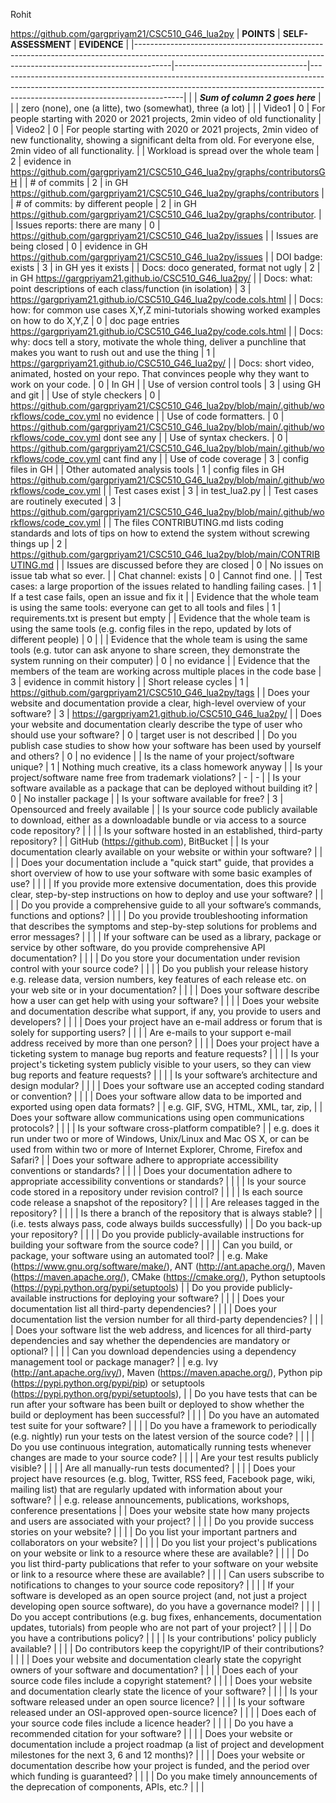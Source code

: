 Rohit

https://github.com/gargpriyam21/CSC510_G46_lua2py
| **POINTS**                                                                                                                                                          | **SELF-ASSESSMENT**             | **EVIDENCE**                                                                                                                                                                                             |
|---------------------------------------------------------------------------------------------------------------------------------------------------------------------|---------------------------------|----------------------------------------------------------------------------------------------------------------------------------------------------------------------------------------------------------|
|                                                                                                                                                                     | **_Sum of column 2 goes here_** |  
|                                                                                                                                                                     | zero (none), one (a litte), two (somewhat), three (a lot) |                                                                                                                                     |
| Video1                                                                                                                                                              |      0                           | For people starting with 2020 or 2021 projects, 2min video of old functionality                                                                                                                          |
| Video2                                                                                                                                                              |       0                          | For people starting with 2020 or 2021 projects, 2min video of new functionality, showing a significant delta from old. For everyone else, 2min video of all functionality.                               |
| Workload is spread over the whole team                                                                                                                              |         2                        | evidence in https://github.com/gargpriyam21/CSC510_G46_lua2py/graphs/contributorsGH                                                                                                                                                                                           |
| # of commits                                                                                                                                                        |         2                        | in GH      https://github.com/gargpriyam21/CSC510_G46_lua2py/graphs/contributors                                                                                                                                                                                      |
| # of commits: by different people                                                                                                                                   |                  2              | in GH       https://github.com/gargpriyam21/CSC510_G46_lua2py/graphs/contributor.                                                                                                                                                                                              |
| Issues reports: there are many                                                                                                                                      |            0                     |                  https://github.com/gargpriyam21/CSC510_G46_lua2py/issues                                                                                                                                                                                        |
| Issues are being closed                                                                                                                                             |          0                       | evidence in GH                                                https://github.com/gargpriyam21/CSC510_G46_lua2py/issues                                                                                                                                           |
| DOI badge: exists                                                                                                                                                   |    3                             | in GH                                yes it exists                                                                                                                                                                    |
| Docs: doco generated, format not ugly                                                                                                                               |                2                 | in GH                             https://gargpriyam21.github.io/CSC510_G46_lua2py/                                                                                                                                                                       |
| Docs: what: point descriptions of each class/function (in isolation)                                                                                                |       3                          |        https://gargpriyam21.github.io/CSC510_G46_lua2py/code.cols.html                                                                                                                                                                                                  |
| Docs: how: for common use cases X,Y,Z mini-tutorials showing worked examples on how to do X,Y,Z                                                                     |                0                 | doc page entries                           https://gargpriyam21.github.io/CSC510_G46_lua2py/code.cols.html                                                                                                                                                              |
| Docs: why: docs tell a story, motivate the whole thing, deliver a punchline that makes you want to rush out and use the thing                                       |              1                   |       https://gargpriyam21.github.io/CSC510_G46_lua2py/                                                                                                                                                                                                   |
| Docs: short video, animated, hosted on your repo. That convinces people why they want to work on your code.                                                         |  0                               |              In GH                                                                                                                                                                                            |
| Use of version control tools                                                                                                                                        |               3                  |                              using GH and git                                                                                                                                                                            |
| Use of style checkers                                                                                                                                             |   0        |    https://github.com/gargpriyam21/CSC510_G46_lua2py/blob/main/.github/workflows/code_cov.yml                 no evidence                                                                                                                                           |
| Use of code formatters.                                                                                                                                             |    0                             |              https://github.com/gargpriyam21/CSC510_G46_lua2py/blob/main/.github/workflows/code_cov.yml            dont see any                                                                                                                                 |
| Use of syntax checkers.                                                                                                                                             |       0                          |                   https://github.com/gargpriyam21/CSC510_G46_lua2py/blob/main/.github/workflows/code_cov.yml                 cant find any                                                                                                                                     |
| Use of code coverage                                                                                                                                                |                     3            | config files in GH                                                                                                                                                                                       |
| Other automated analysis tools                                                                                                                                      |                   1              | config files in GH     https://github.com/gargpriyam21/CSC510_G46_lua2py/blob/main/.github/workflows/code_cov.yml                                                                                                                                                                                  |
| Test cases exist                                                                                                                                                    |               3                  | in test_lua2.py                                                                                                                            |
| Test cases are routinely executed                                                                                                                                   |                  3               | https://github.com/gargpriyam21/CSC510_G46_lua2py/blob/main/.github/workflows/code_cov.yml                                                                                                                                                    |
| The files CONTRIBUTING.md lists coding standards and lots of tips on how to extend the system without screwing things up                                            |              2                   |        https://github.com/gargpriyam21/CSC510_G46_lua2py/blob/main/CONTRIBUTING.md                                                                                                                                                                                                  |
| Issues are discussed before they are closed                                                                                                                         |          0                       | No issues on issue tab what so ever.                                                                                                                                           |
| Chat channel: exists                                                                                                                                                |          0                       | Cannot find one.                                                                                                                                                                                |
| Test cases: a large proportion of the issues related to handling failing cases.                                                                                     |         1                        | If a test case fails, open an issue and fix it                                                                                                                                                           |
| Evidence that the whole team is using the same tools: everyone can get to all tools and files                                                                       |              1                |           requirements.txt is present but empty                                                                                                                                                                                               |
| Evidence that the whole team is using the same tools (e.g. config files in the repo, updated by lots of different people)                                           |                         0        |                                                                                                                                                                                                          |
| Evidence that the whole team is using the same tools (e.g. tutor can ask anyone to share screen, they demonstrate the system running on their computer)             |              0                   |              no evidance                                                                                                                                                                                            |
| Evidence that the members of the team are working across multiple places in the code base                                                                           |               3                  |                    evidence in commit history                                                                                                                                                                                      |
| Short release cycles                                                                                                                                                |        1                         | https://github.com/gargpriyam21/CSC510_G46_lua2py/tags                                                                                         |
| Does your website and documentation provide a clear, high-level overview of your software?                                                                          |        3                         |     https://gargpriyam21.github.io/CSC510_G46_lua2py/                                                                                                                                                                                                  |
| Does your website and documentation clearly describe the type of user who should use your software?                                                                 |                 0                  |                     target user is not described                                                                                                                                                                                     |
| Do you publish case studies to show how your software has been used by yourself and others?                                                                         |                    0             |                         no evidence                                                                                                                                                                                 |
| Is the name of your project/software unique?                                                                                                                        |              1                   |                       Nothing much creative, its a class homework anyway                                                                                                                                                                                   |
| Is your project/software name free from trademark violations?                                                                                                       |                       -       |             -                                                                                                                                                                                            |
| Is your software available as a package that can be deployed without building it?                                                                                   |                      0          |      No installer package                                                                                                                                                                                                    |
| Is your software available for free?                                                                                                                                |            3                     |                  Opensourced and freely available                                                                                                                                                                                        |
| Is your source code publicly available to download, either as a downloadable bundle or via access to a source code repository?                                      |                                 |                                                                                                                                                                                                          |
| Is your software hosted in an established, third-party repository?                                                                                                  |                                 | GitHub (https://github.com), BitBucket                                                                                                                                                                   |
| Is your documentation clearly available on your website or within your software?                                                                                    |                                 |                                                                                                                                                                                                          |
| Does your documentation include a "quick start" guide, that provides a short overview of how to use your software with some basic examples of use?                  |                                 |                                                                                                                                                                                                          |
| If you provide more extensive documentation, does this provide clear, step-by-step instructions on how to deploy and use your software?                             |                                 |                                                                                                                                                                                                          |
| Do you provide a comprehensive guide to all your software’s commands, functions and options?                                                                        |                                 |                                                                                                                                                                                                          |
| Do you provide troubleshooting information that describes the symptoms and step-by-step solutions for problems and error messages?                                  |                                 |                                                                                                                                                                                                          |
| If your software can be used as a library, package or service by other software, do you provide comprehensive API documentation?                                    |                                 |                                                                                                                                                                                                          |
| Do you store your documentation under revision control with your source code?                                                                                       |                                 |                                                                                                                                                                                                          |
| Do you publish your release history e.g. release data, version numbers, key features of each release etc. on your web site or in your documentation?                |                                 |                                                                                                                                                                                                          |
| Does your software describe how a user can get help with using your software?                                                                                       |                                 |                                                                                                                                                                                                          |
| Does your website and documentation describe what support, if any, you provide to users and developers?                                                             |                                 |                                                                                                                                                                                                          |
| Does your project have an e-mail address or forum that is solely for supporting users?                                                                              |                                 |                                                                                                                                                                                                          |
| Are e-mails to your support e-mail address received by more than one person?                                                                                        |                                 |                                                                                                                                                                                                          |
| Does your project have a ticketing system to manage bug reports and feature requests?                                                                               |                                 |                                                                                                                                                                                                          |
| Is your project's ticketing system publicly visible to your users, so they can view bug reports and feature requests?                                               |                                 |                                                                                                                                                                                                          |
| Is your software’s architecture and design modular?                                                                                                                 |                                 |                                                                                                                                                                                                          |
| Does your software use an accepted coding standard or convention?                                                                                                   |                                 |                                                                                                                                                                                                          |
| Does your software allow data to be imported and exported using open data formats?                                                                                  |                                 | e.g. GIF, SVG, HTML, XML, tar, zip,                                                                                                                                                                      |
| Does your software allow communications using open communications protocols?                                                                                        |                                 |                                                                                                                                                                                                          |
| Is your software cross-platform compatible?                                                                                                                         |                                 | e.g. does it run under two or more of Windows, Unix/Linux and Mac OS X, or can be used from within two or more of Internet Explorer, Chrome, Firefox and Safari?                                         |
| Does your software adhere to appropriate accessibility conventions or standards?                                                                                    |                                 |                                                                                                                                                                                                          |
| Does your documentation adhere to appropriate accessibility conventions or standards?                                                                               |                                 |                                                                                                                                                                                                          |
| Is your source code stored in a repository under revision control?                                                                                                  |                                 |                                                                                                                                                                                                          |
| Is each source code release a snapshot of the repository?                                                                                                           |                                 |                                                                                                                                                                                                          |
| Are releases tagged in the repository?                                                                                                                              |                                 |                                                                                                                                                                                                          |
| Is there a branch of the repository that is always stable?                                                                                                          |                                 | (i.e. tests always pass, code always builds successfully)                                                                                                                                                |
| Do you back-up your repository?                                                                                                                                     |                                 |                                                                                                                                                                                                          |
| Do you provide publicly-available instructions for building your software from the source code?                                                                     |                                 |                                                                                                                                                                                                          |
| Can you build, or package, your software using an automated tool?                                                                                                   |                                 | e.g. Make (https://www.gnu.org/software/make/), ANT (http://ant.apache.org/), Maven (https://maven.apache.org/), CMake (https://cmake.org/), Python setuptools (https://pypi.python.org/pypi/setuptools) |
| Do you provide publicly-available instructions for deploying your software?                                                                                         |                                 |                                                                                                                                                                                                          |
| Does your documentation list all third-party dependencies?                                                                                                          |                                 |                                                                                                                                                                                                          |
| Does your documentation list the version number for all third-party dependencies?                                                                                   |                                 |                                                                                                                                                                                                          |
| Does your software list the web address, and licences for all third-party dependencies and say whether the dependencies are mandatory or optional?                  |                                 |                                                                                                                                                                                                          |
| Can you download dependencies using a dependency management tool or package manager?                                                                                |                                 | e.g. Ivy (http://ant.apache.org/ivy/), Maven (https://maven.apache.org/), Python pip (https://pypi.python.org/pypi/pip) or setuptools (https://pypi.python.org/pypi/setuptools),                         |
| Do you have tests that can be run after your software has been built or deployed to show whether the build or deployment has been successful?                       |                                 |                                                                                                                                                                                                          |
| Do you have an automated test suite for your software?                                                                                                              |                                 |                                                                                                                                                                                                          |
| Do you have a framework to periodically (e.g. nightly) run your tests on the latest version of the source code?                                                     |                                 |                                                                                                                                                                                                          |
| Do you use continuous integration, automatically running tests whenever changes are made to your source code?                                                       |                                 |                                                                                                                                                                                                          |
| Are your test results publicly visible?                                                                                                                             |                                 |                                                                                                                                                                                                          |
| Are all manually-run tests documented?                                                                                                                              |                                 |                                                                                                                                                                                                          |
| Does your project have resources (e.g. blog, Twitter, RSS feed, Facebook page, wiki, mailing list) that are regularly updated with information about your software? |                                 | e.g. release announcements, publications, workshops, conference presentations                                                                                                                            |
| Does your website state how many projects and users are associated with your project?                                                                               |                                 |                                                                                                                                                                                                          |
| Do you provide success stories on your website?                                                                                                                     |                                 |                                                                                                                                                                                                          |
| Do you list your important partners and collaborators on your website?                                                                                              |                                 |                                                                                                                                                                                                          |
| Do you list your project's publications on your website or link to a resource where these are available?                                                            |                                 |                                                                                                                                                                                                          |
| Do you list third-party publications that refer to your software on your website or link to a resource where these are available?                                   |                                 |                                                                                                                                                                                                          |
| Can users subscribe to notifications to changes to your source code repository?                                                                                     |                                 |                                                                                                                                                                                                          |
| If your software is developed as an open source project (and, not just a project developing open source software), do you have a governance model?                  |                                 |                                                                                                                                                                                                          |
| Do you accept contributions (e.g. bug fixes, enhancements, documentation updates, tutorials) from people who are not part of your project?                          |                                 |                                                                                                                                                                                                          |
| Do you have a contributions policy?                                                                                                                                 |                                 |                                                                                                                                                                                                          |
| Is your contributions' policy publicly available?                                                                                                                   |                                 |                                                                                                                                                                                                          |
| Do contributors keep the copyright/IP of their contributions?                                                                                                       |                                 |                                                                                                                                                                                                          |
| Does your website and documentation clearly state the copyright owners of your software and documentation?                                                          |                                 |                                                                                                                                                                                                          |
| Does each of your source code files include a copyright statement?                                                                                                  |                                 |                                                                                                                                                                                                          |
| Does your website and documentation clearly state the licence of your software?                                                                                     |                                 |                                                                                                                                                                                                          |
| Is your software released under an open source licence?                                                                                                             |                                 |                                                                                                                                                                                                          |
| Is your software released under an OSI-approved open-source licence?                                                                                                |                                 |                                                                                                                                                                                                          |
| Does each of your source code files include a licence header?                                                                                                       |                                 |                                                                                                                                                                                                          |
| Do you have a recommended citation for your software?                                                                                                               |                                 |                                                                                                                                                                                                          |
| Does your website or documentation include a project roadmap (a list of project and development milestones for the next 3, 6 and 12 months)?                        |                                 |                                                                                                                                                                                                          |
| Does your website or documentation describe how your project is funded, and the period over which funding is guaranteed?                                            |                                 |                                                                                                                                                                                                          |
| Do you make timely announcements of the deprecation of components, APIs, etc.?                                                                                      |                                 |                                                                                                                                                                                                          |
